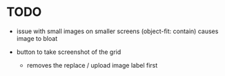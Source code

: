 # TODO
- issue with small images on smaller screens (object-fit: contain) causes image to bloat


- button to take screenshot of the grid
  - removes the replace / upload image label first
